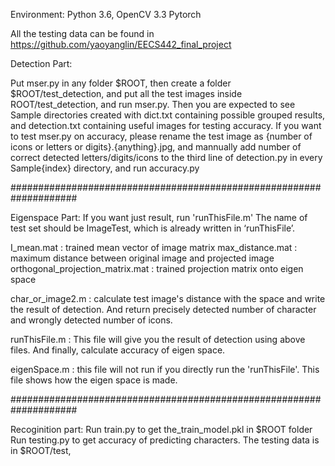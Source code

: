 Environment: Python 3.6, OpenCV 3.3 Pytorch

All the testing data can be found in
https://github.com/yaoyanglin/EECS442_final_project

Detection Part:

Put mser.py in any folder $ROOT, then create a folder $ROOT/test_detection, and put all the test images inside ROOT/test_detection, and run mser.py. Then you are expected to see Sample directories created with dict.txt containing possible grouped results, and detection.txt containing useful images for testing accuracy.
If you want to test mser.py on accuracy, please rename the test image as {number of icons or letters or digits}.{anything}.jpg, and mannually add number of correct detected letters/digits/icons to the third line of detection.py in every Sample{index} directory, and run accuracy.py

####################################################################

Eigenspace Part:
If you want just result, run 'runThisFile.m'
The name of test set should be ImageTest, which is already written in ‘runThisFile’.

I_mean.mat : trained mean vector of image matrix
max_distance.mat : maximum distance between original image and projected image
orthogonal_projection_matrix.mat : trained projection matrix onto eigen space

char_or_image2.m : calculate test image's distance with the space and write the result of detection. And return precisely detected number of character and wrongly detected number of icons.

runThisFile.m : This file will give you the result of detection using above files. And finally, calculate accuracy of eigen space.

eigenSpace.m : this file will not run if you directly run the 'runThisFile'. This file shows how the eigen space is made.

####################################################################

Recoginition part:
Run train.py to get the_train_model.pkl in $ROOT folder
Run testing.py to get accuracy of predicting characters. The testing data is in $ROOT/test,

